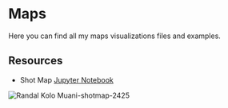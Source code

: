 # Maps
Here you can find all my maps visualizations files and examples.

## Resources
- Shot Map [Jupyter Notebook](https://gibranium.github.io/)

![Randal Kolo Muani-shotmap-2425](https://github.com/user-attachments/assets/c1d48b62-740a-4a62-ab95-a60dd9fde6b5)
